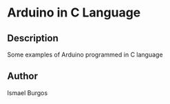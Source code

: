 Arduino in C Language
=====================

Description
-----------

Some examples of Arduino programmed in C language

Author
------

Ismael Burgos
